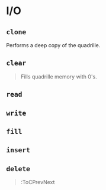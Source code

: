 # I/O

## `clone`

Performs a deep copy of the quadrille.

## `clear`

> Fills quadrille memory with 0's.

## `read`

## `write`

## `fill`

## `insert`

## `delete`

> :ToCPrevNext